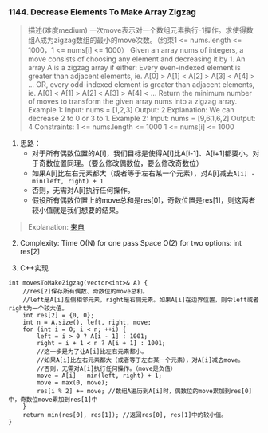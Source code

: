 
### 1144. Decrease Elements To Make Array Zigzag
>描述(难度medium)
一次move表示对一个数组元素执行-1操作。求使得数组A成为zigzag数组的最小的move次数。（约束1 <= nums.length <= 1000，1 <= nums[i] <= 1000）
Given an array nums of integers, a move consists of choosing any element and decreasing it by 1.
An array A is a zigzag array if either:
Every even-indexed element is greater than adjacent elements, ie. A[0] > A[1] < A[2] > A[3] < A[4] > ...
OR, every odd-indexed element is greater than adjacent elements, ie. A[0] < A[1] > A[2] < A[3] > A[4] < ...
Return the minimum number of moves to transform the given array nums into a zigzag array.
Example 1:
Input: nums = [1,2,3]
Output: 2
Explanation: We can decrease 2 to 0 or 3 to 1.
Example 2:
Input: nums = [9,6,1,6,2]
Output: 4
>Constraints:
1 <= nums.length <= 1000
1 <= nums[i] <= 1000

1. 思路：
    - 对于所有偶数位置的A[i]，我们目标是使得A[i]比A[i-1]、A[i+1]都要小。对于奇数位置同理。（要么修改偶数位，要么修改奇数位）
    - 如果A[i]比左右元素都大（或者等于左右某一个元素），对A[i]减去`A[i] - min(left, right) + 1`
    - 否则，无需对A[i]执行任何操作。
    - 假设所有偶数位置上的move总和是res[0]，奇数位置是res[1]，则这两者较小值就是我们想要的结果。
>Explanation: [来自](https://leetcode.com/problems/decrease-elements-to-make-array-zigzag/discuss/350576/JavaC%2B%2BPython-Easy-and-concise)
2. Complexity:
Time O(N) for one pass
Space O(2) for two options: int res[2] 

3. C++实现
```
int movesToMakeZigzag(vector<int>& A) {
    //res[2]保存所有偶数、奇数位的move总和。
    //left是A[i]左侧相邻元素，right是右侧元素。如果A[i]在边界位置，则令left或者right为一个较大值。    
    int res[2] = {0, 0};
    int n = A.size(), left, right, move;
    for (int i = 0; i < n; ++i) {
        left = i > 0 ? A[i - 1] : 1001;
        right = i + 1 < n ? A[i + 1] : 1001;
        //这一步是为了让A[i]比左右元素都小。
        //如果A[i]比左右元素都大（或者等于左右某一个元素），对A[i]减去move。
        //否则，无需对A[i]执行任何操作。（move是负值）
        move = A[i] - min(left, right) + 1;
        move = max(0, move);
        res[i % 2] += move; //数组A遍历到A[i]时，偶数位的move累加到res[0]中，奇数位move累加到res[1]中
    }
    return min(res[0], res[1]); //返回res[0], res[1]中的较小值。
}
```